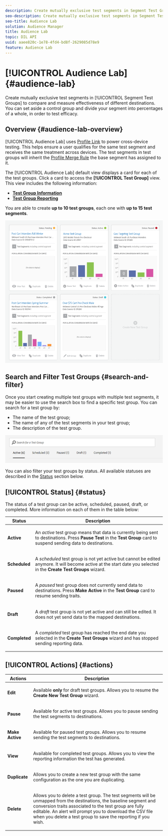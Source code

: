 ```yaml
---
description: Create mutually exclusive test segments in Segment Test Groups to compare and measure effectiveness of different destinations. You can set aside a control group and divide your segment into percentages of a whole, in order to test efficacy.
seo-description: Create mutually exclusive test segments in Segment Test Groups to compare and measure effectiveness of different destinations. You can set aside a control group and divide your segment into percentages of a whole, in order to test efficacy.
seo-title: Audience Lab
solution: Audience Manager
title: Audience Lab
topic: DIL API
uuid: aaee820c-1e78-4fd4-bd8f-2629085d78e9
feature: Audience Lab
---
```


# [!UICONTROL Audience Lab] {#audience-lab}

Create mutually exclusive test segments in [!UICONTROL Segment Test Groups] to compare and measure effectiveness of different destinations. You can set aside a control group and divide your segment into percentages of a whole, in order to test efficacy.

## Overview {#audience-lab-overview}

[!UICONTROL Audience Lab] uses [Profile Link](../../features/profile-merge-rules/merge-rules-overview.md) to power cross-device testing. This helps ensure a user qualifies for the same test segment and receives the same treatment across devices. The test segments in test groups will inherit the [Profile Merge Rule](../../features/profile-merge-rules/merge-rules-dashboard.md) the base segment has assigned to it.

The [!UICONTROL Audience Lab] default view displays a card for each of the test groups. Click a card to access the **[!UICONTROL Test Group]** view. This view includes the following information:

* **[Test Group Information](../../features/audience-lab/audience-lab-information-view.md)**
* **[Test Group Reporting](../../features/audience-lab/audience-lab-reporting-view.md)**

You are able to create **up to 10 test groups**, each one with **up to 15 test segments**.

![](assets/test-groups-view.PNG)

## Search and Filter Test Groups {#search-and-filter}

Once you start creating multiple test groups with multiple test segments, it may be easier to use the search box to find a specific test group. You can search for a test group by:

* The name of the test group;
* The name of any of the test segments in your test group;
* The description of the test group.

![](assets/search_and_filter_audience_lab.png)

You can also filter your test groups by status. All available statuses are described in the [Status](../../features/audience-lab/audience-lab.md#status) section below.

## [!UICONTROL Status] {#status}

The status of a test group can be active, scheduled, paused, draft, or completed. More information on each of them in the table below:

<table id="table_7A0388BA02E045AC971C06A22DAC2C63"> 
 <thead> 
  <tr> 
   <th colname="col1" class="entry"> Status </th> 
   <th colname="col2" class="entry"> Description </th> 
  </tr> 
 </thead>
 <tbody> 
  <tr> 
   <td colname="col1"> <p> <b><span class="uicontrol"> Active </span></b> </p> </td> 
   <td colname="col2"> <p>An <i>active</i> test group means that data is currently being sent to destinations. Press <b><span class="uicontrol"> Pause Test </span></b> in the <b><span class="uicontrol"> Test Group </span></b> card to suspend sending data to destinations. </p> </td> 
  </tr> 
  <tr> 
   <td colname="col1"> <p> <b><span class="uicontrol"> Scheduled </span></b> </p> </td> 
   <td colname="col2"> <p>A <i>scheduled</i> test group is not yet active but cannot be edited anymore. It will become active at the start date you selected in the <b>Create Test Groups</b> wizard. </p> </td> 
  </tr> 
  <tr> 
   <td colname="col1"> <p> <b><span class="uicontrol"> Paused </span></b> </p> </td> 
   <td colname="col2"> <p>A <i>paused</i> test group does not currently send data to destinations. Press <b><span class="uicontrol"> Make Active </span></b> in the <b><span class="uicontrol"> Test Group </span></b> card to resume sending traits. </p> </td> 
  </tr> 
  <tr> 
   <td colname="col1"> <p> <b><span class="uicontrol"> Draft </span></b> </p> </td> 
   <td colname="col2"> <p>A <i>draft</i> test group is not yet active and can still be edited. It does not yet send data to the mapped destinations. </p> </td> 
  </tr> 
  <tr> 
   <td colname="col1"> <p> <b><span class="uicontrol"> Completed </span></b> </p> </td> 
   <td colname="col2"> <p>A <i>completed</i> test group has reached the end date you selected in the <b><span class="uicontrol"> Create Test Groups </span></b> wizard and has stopped sending reporting data. </p> </td>
  </tr>
 </tbody>
</table>

## [!UICONTROL Actions] {#actions}

<table id="table_481A411E2D2F4FE891595D00E775CF60"> 
 <thead> 
  <tr> 
   <th colname="col1" class="entry"> Actions </th> 
   <th colname="col2" class="entry"> Description </th>
  </tr>
 </thead>
 <tbody> 
  <tr> 
   <td colname="col1"> <p> <b><span class="uicontrol"> Edit </span></b> </p> </td>
   <td colname="col2"> <p>Available <b>only</b> for draft test groups. Allows you to resume the <b><span class="uicontrol"> Create New Test Group </span></b> wizard. </p> </td>
  </tr>
  <tr> 
   <td colname="col1"> <p> <b><span class="uicontrol"> Pause </span></b> </p> </td>
   <td colname="col2"> <p>Available for active test groups. Allows you to pause sending the test segments to destinations. </p> </td>
  </tr>
  <tr> 
   <td colname="col1"> <p> <b><span class="uicontrol"> Make Active </span></b> </p> </td>
   <td colname="col2"> <p>Available for paused test groups. Allows you to resume sending the test segments to destinations. </p> </td>
  </tr>
  <tr> 
   <td colname="col1"> <p> <b><span class="uicontrol"> View </span></b> </p> </td>
   <td colname="col2"> <p>Available for completed test groups. Allows you to view the reporting information the test has generated. </p> </td>
  </tr>
  <tr> 
   <td colname="col1"> <p> <b><span class="uicontrol"> Duplicate </span></b> </p> </td>
   <td colname="col2"> <p>Allows you to create a new test group with the same configuration as the one you are duplicating. </p> </td>
  </tr>
  <tr> 
   <td colname="col1"> <p> <b><span class="uicontrol"> Delete </span></b> </p> </td>
   <td colname="col2"> <p>Allows you to delete a test group. The test segments will be unmapped from the destinations, the baseline segment and conversion traits associated to the test group are fully editable. An alert will prompt you to download the CSV file when you delete a test group to save the reporting if you wish. </p> </td>
  </tr>
 </tbody>
</table>